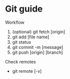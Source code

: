 # Git guide

Workflow
1. (optional) git fetch [origin]
2. git add [file name]
3. git status
4. git commit -m [message]
5. git push [origin] [branch]

Check remotes
- git remote [-v]
